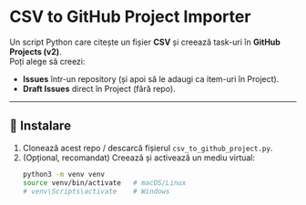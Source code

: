 # CSV to GitHub Project Importer

Un script Python care citește un fișier **CSV** și creează task-uri în **GitHub Projects (v2)**.  
Poți alege să creezi:
- **Issues** într-un repository (și apoi să le adaugi ca item-uri în Project).
- **Draft Issues** direct în Project (fără repo).

---

## 🚀 Instalare

1. Clonează acest repo / descarcă fișierul `csv_to_github_project.py`.
2. (Opțional, recomandat) Creează și activează un mediu virtual:
   ```bash
   python3 -m venv venv
   source venv/bin/activate   # macOS/Linux
   # venv\Scripts\activate    # Windows
